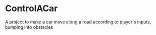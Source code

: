 # ControlACar
A project to make a car move along a road according to player's inputs, bumping into obstacles
